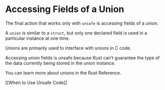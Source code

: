 # Accessing Fields of a Union

The final action that works only with `unsafe` is accessing fields of a union.

A `union` is similar to a `struct`, but only one declared field is used in a particular instance at one time.

Unions are primarily used to interface with unions in C code.

Accessing union fields is unsafe because Rust can’t guarantee the type of the data currently being stored in the union instance.

You can learn more about unions in the Rust Reference.

[[When to Use Unsafe Code]]

